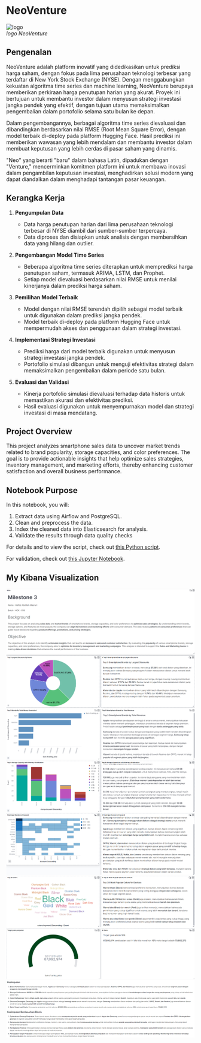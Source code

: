# NeoVenture

![logo](images/logo.png)  
*logo NeoVenture*

## Pengenalan

NeoVenture adalah platform inovatif yang didedikasikan untuk prediksi harga saham, dengan fokus pada lima perusahaan teknologi terbesar yang terdaftar di New York Stock Exchange (NYSE). Dengan menggabungkan kekuatan algoritma time series dan machine learning, NeoVenture berupaya memberikan perkiraan harga penutupan harian yang akurat. Proyek ini bertujuan untuk membantu investor dalam menyusun strategi investasi jangka pendek yang efektif, dengan tujuan utama memaksimalkan pengembalian dalam portofolio selama satu bulan ke depan.

Dalam pengembangannya, berbagai algoritma time series dievaluasi dan dibandingkan berdasarkan nilai RMSE (Root Mean Square Error), dengan model terbaik di-deploy pada platform Hugging Face. Hasil prediksi ini memberikan wawasan yang lebih mendalam dan membantu investor dalam membuat keputusan yang lebih cerdas di pasar saham yang dinamis.

"Neo" yang berarti "baru" dalam bahasa Latin, dipadukan dengan "Venture," mencerminkan komitmen platform ini untuk membawa inovasi dalam pengambilan keputusan investasi, menghadirkan solusi modern yang dapat diandalkan dalam menghadapi tantangan pasar keuangan.

## Kerangka Kerja

1. **Pengumpulan Data**
   - Data harga penutupan harian dari lima perusahaan teknologi terbesar di NYSE diambil dari sumber-sumber terpercaya.
   - Data diproses dan disiapkan untuk analisis dengan membersihkan data yang hilang dan outlier.

2. **Pengembangan Model Time Series**
   - Beberapa algoritma time series diterapkan untuk memprediksi harga penutupan saham, termasuk ARIMA, LSTM, dan Prophet.
   - Setiap model dievaluasi berdasarkan nilai RMSE untuk menilai kinerjanya dalam prediksi harga saham.

3. **Pemilihan Model Terbaik**
   - Model dengan nilai RMSE terendah dipilih sebagai model terbaik untuk digunakan dalam prediksi jangka pendek.
   - Model terbaik di-deploy pada platform Hugging Face untuk mempermudah akses dan penggunaan dalam strategi investasi.

4. **Implementasi Strategi Investasi**
   - Prediksi harga dari model terbaik digunakan untuk menyusun strategi investasi jangka pendek.
   - Portofolio simulasi dibangun untuk menguji efektivitas strategi dalam memaksimalkan pengembalian dalam periode satu bulan.

5. **Evaluasi dan Validasi**
   - Kinerja portofolio simulasi dievaluasi terhadap data historis untuk memastikan akurasi dan efektivitas prediksi.
   - Hasil evaluasi digunakan untuk menyempurnakan model dan strategi investasi di masa mendatang.





## Project Overview

This project analyzes smartphone sales data to uncover market trends related to brand popularity, storage capacities, and color preferences. The goal is to provide actionable insights that help optimize sales strategies, inventory management, and marketing efforts, thereby enhancing customer satisfaction and overall business performance.

## Notebook Purpose

In this notebook, you will:
1. Extract data using Airflow and PostgreSQL.
2. Clean and preprocess the data.
3. Index the cleaned data into Elasticsearch for analysis.
4. Validate the results through data quality checks

For details and to view the script, check out [this Python script](P2M3_hafidz_masruri_DAG.py).

For validation, check out [this Jupyter Notebook](P2M3_hafidz_masruri_GX.ipynb).

## My Kibana Visualization

![Sales Data Visualization](images/intro.png)
![Sales Data Visualization](images/plot01.png)
![Sales Data Visualization](images/plot02.png)
![Sales Data Visualization](images/plot03.png)
![Sales Data Visualization](images/plot04.png)
![Sales Data Visualization](images/plot05.png)
![Sales Data Visualization](images/plot06.png)
![Sales Data Visualization](images/kesimpulan.png)

